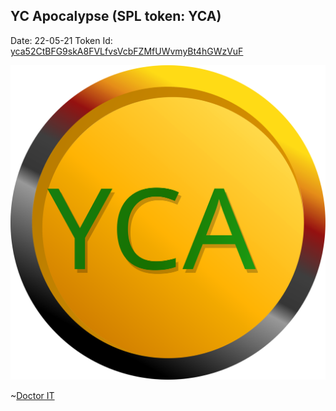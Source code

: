 ---
---
## YC Apocalypse (SPL token: YCA)

Date: 22-05-21
Token Id: [yca52CtBFG9skA8FVLfvsVcbFZMfUWvmyBt4hGWzVuF][1]

![logo](yca-coin.svg)




[1]: https://explorer.solana.com/address/yca52CtBFG9skA8FVLfvsVcbFZMfUWvmyBt4hGWzVuF

~[Doctor IT](https://explorer.solana.com/address/Dritx39KqDFTALkewJjfEEdcLWvdTtEpDNHmnUrz6m3p)
